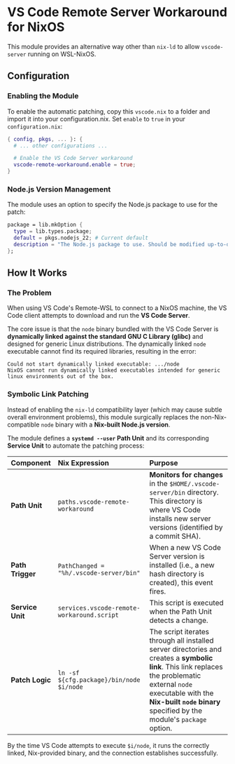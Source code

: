 # VS Code Remote Server Workaround for NixOS

This module provides an alternative way other than `nix-ld` to allow `vscode-server` running on WSL-NixOS.

## Configuration

### Enabling the Module

To enable the automatic patching, copy this `vscode.nix` to a folder and import it into your configuration.nix. 
Set `enable` to `true` in your `configuration.nix`:

```nix
{ config, pkgs, ... }: {
  # ... other configurations ...

  # Enable the VS Code Server workaround
  vscode-remote-workaround.enable = true;
}
```

### Node.js Version Management

The module uses an option to specify the Node.js package to use for the patch:

```nix
package = lib.mkOption {
  type = lib.types.package;
  default = pkgs.nodejs_22; # Current default
  description = "The Node.js package to use. Should be modified up-to-date.";
};
```
## How It Works
### The Problem

When using VS Code's Remote-WSL to connect to a NixOS machine, the VS Code client attempts to download and run the **VS Code Server**.

The core issue is that the `node` binary bundled with the VS Code Server is **dynamically linked against the standard GNU C Library (glibc)** and designed for generic Linux distributions. The dynamically linked `node` executable cannot find its required libraries, resulting in the error:

```
Could not start dynamically linked executable: .../node
NixOS cannot run dynamically linked executables intended for generic
linux environments out of the box.
```

### Symbolic Link Patching

Instead of enabling the `nix-ld` compatibility layer (which may cause subtle overall environment problems), this module surgically replaces the non-Nix-compatible `node` binary with a **Nix-built Node.js version**.

The module defines a **`systemd --user` Path Unit** and its corresponding **Service Unit** to automate the patching process:

| Component | Nix Expression | Purpose |
| :--- | :--- | :--- |
| **Path Unit** | `paths.vscode-remote-workaround` | **Monitors for changes** in the `$HOME/.vscode-server/bin` directory. This directory is where VS Code installs new server versions (identified by a commit SHA). |
| **Path Trigger** | `PathChanged = "%h/.vscode-server/bin"` | When a new VS Code Server version is installed (i.e., a new hash directory is created), this event fires. |
| **Service Unit** | `services.vscode-remote-workaround.script` | This script is executed when the Path Unit detects a change. |
| **Patch Logic** | `ln -sf ${cfg.package}/bin/node $i/node` | The script iterates through all installed server directories and creates a **symbolic link**. This link replaces the problematic external `node` executable with the **Nix-built `node` binary** specified by the module's `package` option. |

By the time VS Code attempts to execute `$i/node`, it runs the correctly linked, Nix-provided binary, and the connection establishes successfully.
